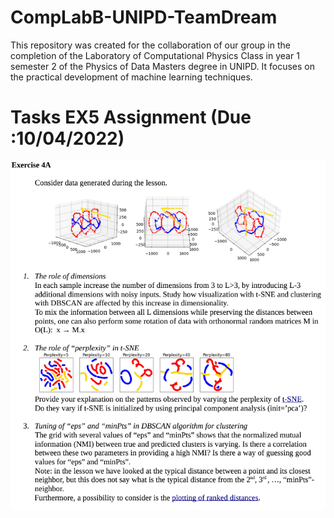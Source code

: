 # CompLabB-UNIPD-TeamDream
This repository was created for the collaboration of our group in the completion of the Laboratory of Computational Physics Class in year 1 semester 2 of the Physics of Data Masters degree in UNIPD. It focuses on the practical development of machine learning techniques.
# Tasks EX5 Assignment (Due :10/04/2022)

<img src="images/Ex5.png" alt="drawing" width="600"/>
